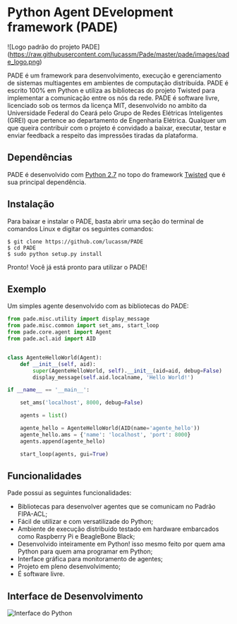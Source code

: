 Python Agent DEvelopment framework (PADE)
==============

![Logo padrão do projeto PADE] (https://raw.githubusercontent.com/lucassm/Pade/master/pade/images/pade_logo.png)

PADE é um framework para desenvolvimento, execução e gerenciamento de sistemas multiagentes em ambientes de computação distribuída. PADE é escrito 100% em Python e utiliza as bibliotecas do projeto Twisted para implementar a comunicação entre os nós da rede.
PADE é software livre, licenciado sob os termos da licença MIT, desenvolvido no ambito da Universidade Federal do Ceará pelo Grupo de Redes Elétricas Inteligentes (GREI) que pertence ao departamento de Engenharia Elétrica.
Qualquer um que queira contribuir com o projeto é convidado a baixar, executar, testar e enviar feedback a respeito das impressões tiradas da plataforma.

Dependências
-----

PADE é desenvolvido com [Python 2.7](https://www.python.org/) no topo do framework [Twisted](https://twistedmatrix.com/trac/) que é sua principal dependência.

Instalação
------

Para baixar e instalar o PADE, basta abrir uma seção do terminal de comandos Linux e digitar os seguintes comandos:

	$ git clone https://github.com/lucassm/PADE
	$ cd PADE
	$ sudo python setup.py install

Pronto! Você já está pronto para utilizar o PADE!

Exemplo
------

Um simples agente desenvolvido com as bibliotecas do PADE:

```python
from pade.misc.utility import display_message
from pade.misc.common import set_ams, start_loop
from pade.core.agent import Agent
from pade.acl.aid import AID


class AgenteHelloWorld(Agent):
    def __init__(self, aid):
        super(AgenteHelloWorld, self).__init__(aid=aid, debug=False)
        display_message(self.aid.localname, 'Hello World!')

if __name__ == '__main__':

    set_ams('localhost', 8000, debug=False)

    agents = list()

    agente_hello = AgenteHelloWorld(AID(name='agente_hello'))
    agente_hello.ams = {'name': 'localhost', 'port': 8000}
    agents.append(agente_hello)

    start_loop(agents, gui=True)
```

Funcionalidades
------

Pade possui as seguintes funcionalidades:

* Bibliotecas para desenvolver agentes que se comunicam no Padrão FIPA-ACL;
* Fácil de utilizar e com versatilizade do Python;
* Ambiente de execução distribuído testado em hardware embarcados como Raspberry Pi e BeagleBone Black;
* Desenvolvido inteiramente em Python! isso mesmo feito por quem ama Python para quem ama programar em Python;
* Interface gráfica para monitoramento de agentes;
* Projeto em pleno desenvolvimento;
* É software livre.


Interface de Desenvolvimento
-------

![Interface do Python](https://raw.githubusercontent.com/lucassm/Pade/master/pade/images/interface.png)

